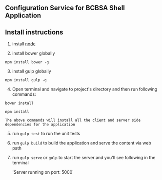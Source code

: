 Configuration Service for BCBSA Shell Application
-

Install instructions
-

1. install [node](https://nodejs.org/en/)

2. install bower globally

`npm install bower -g`

3. install gulp globally

`npm install gulp -g`

4. Open terminal and navigate to project's directory and then run following commands:

`bower install`

`npm install`

    The above commands will install all the client and server side dependencies for the application

5. run `gulp test` to run the unit tests

6. run `gulp build` to build the application and serve the content via web path

7. run `gulp serve` or `gulp` to start the server and you'll see following in the terminal

    'Server running on port: 5000'


    

